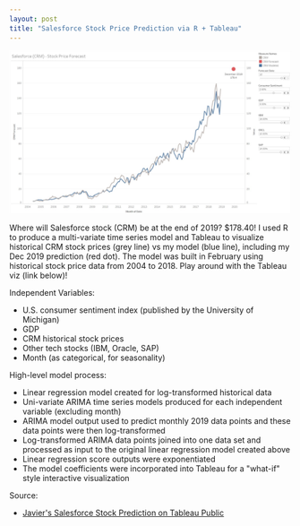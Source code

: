 ```yaml
---
layout: post
title: "Salesforce Stock Price Prediction via R + Tableau"
---
```


![](https://raw.githubusercontent.com/JavOrraca/Home/gh-pages/assets/img/Salesforce.jpg)

Where will Salesforce stock (CRM) be at the end of 2019? $178.40! I used R to produce a multi-variate time series model and Tableau to visualize historical CRM stock prices (grey line) vs my model (blue line), including my Dec 2019 prediction (red dot). The model was built in February using historical stock price data from 2004 to 2018. Play around with the Tableau viz (link below)!

Independent Variables:
* U.S. consumer sentiment index (published by the University of Michigan)
* GDP
* CRM historical stock prices
* Other tech stocks (IBM, Oracle, SAP)
* Month (as categorical, for seasonality)

High-level model process:
* Linear regression model created for log-transformed historical data
* Uni-variate ARIMA time series models produced for each independent variable (excluding month)
* ARIMA model output used to predict monthly 2019 data points and these data points were then log-transformed
* Log-transformed ARIMA data points joined into one data set and processed as input to the original linear regression model created above
* Linear regression score outputs were exponentiated
* The model coefficients were incorporated into Tableau for a "what-if" style interactive visualization

Source:
* [Javier's Salesforce Stock Prediction on Tableau Public](https://public.tableau.com/profile/javier.orraca#!/vizhome/SalesforceStockPrediction/StockPrediction)